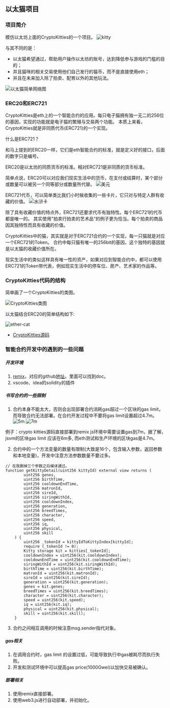 ## 以太猫项目

### 项目简介
模仿以太坊上面的CryptoKitties的一个项目。
![kitty](./images/crypto-kitties.png)

与其不同的是：
* 以太猫希望通过，帮助用户操作以太坊的账号，达到降低参与游戏的门槛的目的；
* 并且猫咪的相关交易使用他们自己发行的猫币，而不是直接使用eth；
* 并且在未来加入除了拍卖、配育以外的其他玩法。

![以太猫简单网络图](./images/ethercat-simple-network.png)

### ERC20和ERC721
CryptoKitties是eth上的一个智能合约的应用。每只电子猫拥有独一无二的256位的基因，实现的功能就是电子猫的繁殖与交易两个功能。
本质上来看，CryptoKitties就是非同质代币(ERC721)的一个实现。

什么是ERC721？

和马上提到的ERC20一样，它们是eth智能合约的标准，就是定义好的接口，后面的数字只是编号。

ERC20是以太坊的同质货币的标准。相对ERC721是非同质的货币标准。

简单点说，ERC20可以对应我们现实生活中的货币，在支付或结算时，某个部分或数量可以被另一个同等部分或数量所代替。
![美元](./images/dollas.jpg)

ERC721代币，可以简单类比我们小时候收集的一些卡片，它只对与特定人群有收藏的价值。
![水浒卡](./images/shuihucard.jpg)

除了具有收藏价值的特点外，ERC721还要求代币有独特性。每个ERC721的代币都是唯一的。
其实使用"拍卖行拍卖的艺术品"的例子更为恰当。每个拍卖的商品因其独特性而具有收藏的价值。

CryptoKitties中的猫，其实就是对于ERC721合约的一个实现，每一只猫就是对应一个ERC721的Token。
合约中每只猫有唯一的256bit的基因，这个独特的基因就是以太猫的收藏价值所在。

现实生活中的类似这样具有唯一性的资产，如果对应到智能合约中，都可以使用ERC721的Token带代表，例如现实生活中的停车位、房产、艺术家的作品等。

### CryptoKitties代码的结构

简单画了一个CryptoKitties的类图。

![CryptoKitties类图](./images/CryptoKitties.png)

以太猫结合ERC20的简单结构如下:

![ether-cat](./images/ether-cat.png)

* [CryptoKitties源码](https://etherscan.io/address/0x06012c8cf97bead5deae237070f9587f8e7a266d#code)

### 智能合约开发中的遇到的一些问题
##### 开发环境
1. [remix](https://remix.ethereum.org)，对应的github[地址](https://github.com/ethereum/remix)。里面可以找到doc。
2. vscode、idea的solidity的插件

##### 书写合约的一些限制
1. 合约本身不能太大，否则会出现部署合约消耗gas超过一个区块的gas limit，而导致合约无法部署。在合约开发过程中不要将gas limit设置超过4.7m。
![5m](./images/out-of-gas-5m.png)
![7m](./images/out-of-gas-5m.png)

例子：crypto kitties源码直接部署到remix js环境中需要设置gas到7m，据了解，jsvm的区块gas limit 应该在6m多,
而eth测试和生产环境的区块gas是4.7m。

2. 合约中的一个方法变量的数量有限制(大致是16个，包含输入参数，返回参数和本地变量)，开发中注意方法参数数量不要过多。

```
// 在我删掉三个参数之后编译通过。
function getKittyDetail(uint256 kittyId) external view returns (
        uint256 genes,
        uint256 birthTime,
        uint256 cooldownEndTime,
        uint256 matronId,
        uint256 sireId,
        uint256 siringWithId,
        uint256 cooldownIndex,
        uint256 generation,
        uint256 breedTimes,
        uint256 character,
        uint256 speed,
        uint256 iq,
        uint256 physical,
        uint256 skill
    ) {
        uint256 _tokenId = kittyIdToKittyIndex[kittyId];
        require (_tokenId != 0);
        Kitty storage kit = kitties[_tokenId];
        cooldownIndex = uint256(kit.cooldownIndex);
        cooldownEndTime = uint256(kit.cooldownEndTime);
        siringWithId = uint256(kit.siringWithId);
        birthTime = uint256(kit.birthTime);
        matronId = uint256(kit.matronId);
        sireId = uint256(kit.sireId);
        generation = uint256(kit.generation);
        genes = kit.genes;
        breedTimes = uint256(kit.breedTimes);
        character = uint256(kit.character);
        speed = uint256(kit.speed);
        iq = uint256(kit.iq);
        physical = uint256(kit.physical);
        skill = uint256(kit.skill);
    }
```

3. 合约之间相互调用的时候注意msg.sender指代对象。

##### gas相关
1. 在调用合约时，gas limit 的设置过低，可能导致执行中gas被耗尽而执行失败。
2. 开发和测试环境中可以提高gas price(1000Gwei)以加快交易被确认。

##### 部署相关
1. 使用remix直接部署。
2. 使用web3.js进行自动部署，并初始化。

